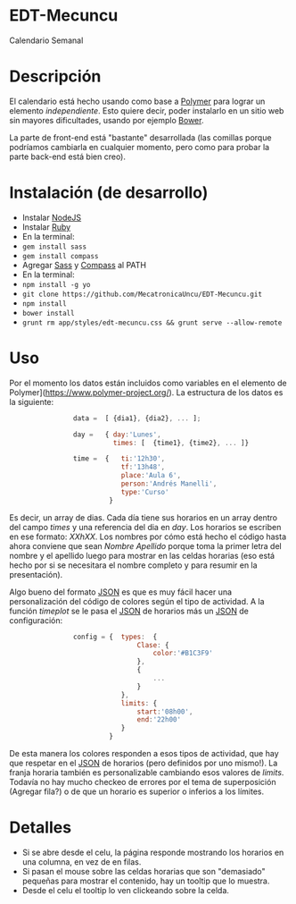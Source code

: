 EDT-Mecuncu
===========

Calendario Semanal

Descripción
=================

El calendario está hecho usando como base a [Polymer](https://www.polymer-project.org/) para lograr un elemento
_independiente_. Esto quiere decir, poder instalarlo en un sitio web sin mayores dificultades, usando por ejemplo
[Bower](bower.io).

La parte de front-end está "bastante" desarrollada (las comillas porque podríamos cambiarla en cualquier momento, pero como para
probar la parte back-end está bien creo).

Instalación (de desarrollo)
================

 - Instalar [NodeJS](nodejs.org/)
 - Instalar [Ruby](https://www.ruby-lang.org/es/downloads/)
 - En la terminal:
  - ```gem install sass```
  - ```gem install compass```
 - Agregar [Sass](sass-lang.com/) y [Compass](compass-style.org/) al PATH
 - En la terminal:
  - ```npm install -g yo```
  - ```git clone https://github.com/MecatronicaUncu/EDT-Mecuncu.git```
  - ```npm install```
  - ```bower install```
  - ```grunt rm app/styles/edt-mecuncu.css && grunt serve --allow-remote```
		
Uso
=================

Por el momento los datos están incluidos como variables en el elemento de Polymer](https://www.polymer-project.org/).
La estructura de los datos es la siguiente:

```javascript
				data = 	[ {dia1}, {dia2}, ... ];

                day = 	{ day:'Lunes',
                  		  times: [	{time1}, {time2}, ... ]}

			    time = 	{	ti:'12h30',
                          	tf:'13h48',
                          	place:'Aula 6',
                          	person:'Andrés Manelli',
                          	type:'Curso'
                         }
```

Es decir, un array de dias. Cada día tiene sus horarios en un array dentro del campo _times_ y una referencia del dia en _day_.
Los horarios se escriben en ese formato: _XXhXX_. Los nombres por cómo está hecho el código hasta ahora conviene que sean _Nombre Apellido_
porque toma la primer letra del nombre y el apellido luego para mostrar en las celdas horarias (eso está hecho por si se necesitara el nombre completo
y para resumir en la presentación).

Algo bueno del formato [JSON](http://json.org/) es que es muy fácil hacer una personalización del código de colores según el tipo de actividad.
A la función _timeplot_ se le pasa el [JSON](http://json.org/) de horarios más un [JSON](http://json.org/) de configuración:

```javascript
				config = {	types:	{
								Clase: {
									color:'#B1C3F9'
								},
								{
									...
								}
							},
							limits:	{
								start:'08h00',
								end:'22h00'
							}
						 }
```

De esta manera los colores responden a esos tipos de actividad, que hay que respetar en el [JSON](http://json.org/) de horarios (pero definidos por uno mismo!).
La franja horaria también es personalizable cambiando esos valores de _limits_. Todavía no hay mucho checkeo de errores por el tema de superposición (Agregar fila?) 
o de que un horario es superior o inferios a los límites.

Detalles
===========

 - Si se abre desde el celu, la página responde mostrando los horarios en una columna, en vez de en filas.
 - Si pasan el mouse sobre las celdas horarias que son "demasiado" pequeñas para mostrar el contenido, hay un tooltip que lo muestra.
 - Desde el celu el tooltip lo ven clickeando sobre la celda.
